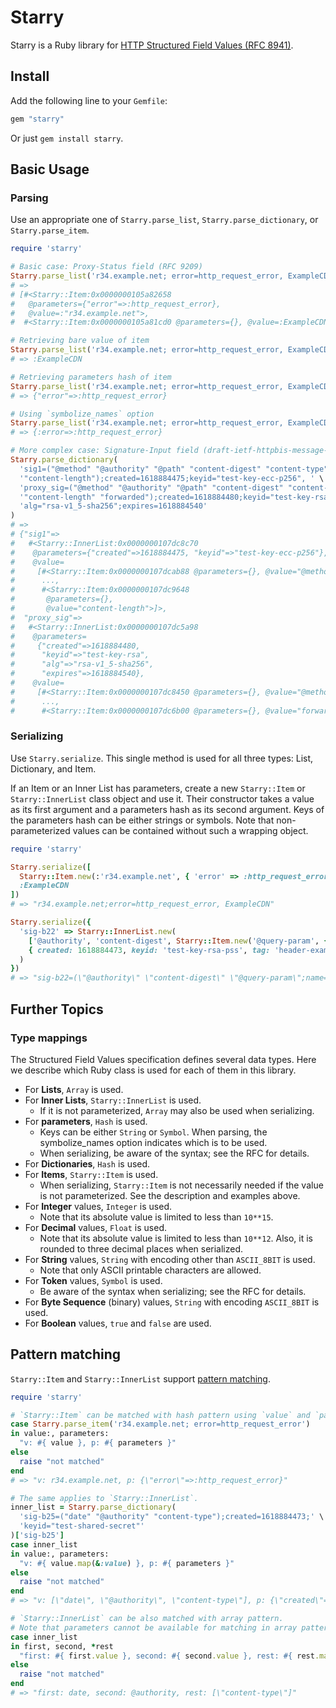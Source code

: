 # Starry

Starry is a Ruby library for [HTTP Structured Field Values (RFC 8941)](https://www.rfc-editor.org/rfc/rfc8941.html).

## Install

Add the following line to your `Gemfile`:

```ruby
gem "starry"
```

Or just `gem install starry`.

## Basic Usage

### Parsing

Use an appropriate one of `Starry.parse_list`, `Starry.parse_dictionary`, or `Starry.parse_item`.

```ruby
require 'starry'

# Basic case: Proxy-Status field (RFC 9209)
Starry.parse_list('r34.example.net; error=http_request_error, ExampleCDN')
# =>
# [#<Starry::Item:0x0000000105a82658
#   @parameters={"error"=>:http_request_error},
#   @value=:"r34.example.net">,
#  #<Starry::Item:0x0000000105a81cd0 @parameters={}, @value=:ExampleCDN>]

# Retrieving bare value of item
Starry.parse_list('r34.example.net; error=http_request_error, ExampleCDN')[1].value
# => :ExampleCDN

# Retrieving parameters hash of item
Starry.parse_list('r34.example.net; error=http_request_error, ExampleCDN')[0].parameters
# => {"error"=>:http_request_error}

# Using `symbolize_names` option
Starry.parse_list('r34.example.net; error=http_request_error, ExampleCDN', symbolize_names: true)[0].parameters
# => {:error=>:http_request_error}

# More complex case: Signature-Input field (draft-ietf-httpbis-message-signatures)
Starry.parse_dictionary(
  'sig1=("@method" "@authority" "@path" "content-digest" "content-type" ' \
  '"content-length");created=1618884475;keyid="test-key-ecc-p256", ' \
  'proxy_sig=("@method" "@authority" "@path" "content-digest" "content-type" ' \
  '"content-length" "forwarded");created=1618884480;keyid="test-key-rsa";' \
  'alg="rsa-v1_5-sha256";expires=1618884540'
)
# =>
# {"sig1"=>
#   #<Starry::InnerList:0x0000000107dc8c70
#    @parameters={"created"=>1618884475, "keyid"=>"test-key-ecc-p256"},
#    @value=
#     [#<Starry::Item:0x0000000107dcab88 @parameters={}, @value="@method">,
#      ...,
#      #<Starry::Item:0x0000000107dc9648
#       @parameters={},
#       @value="content-length">]>,
#  "proxy_sig"=>
#   #<Starry::InnerList:0x0000000107dc5a98
#    @parameters=
#     {"created"=>1618884480,
#      "keyid"=>"test-key-rsa",
#      "alg"=>"rsa-v1_5-sha256",
#      "expires"=>1618884540},
#    @value=
#     [#<Starry::Item:0x0000000107dc8450 @parameters={}, @value="@method">,
#      ...,
#      #<Starry::Item:0x0000000107dc6b00 @parameters={}, @value="forwarded">]>}
```

### Serializing

Use `Starry.serialize`. This single method is used for all three types: List, Dictionary, and Item.

If an Item or an Inner List has parameters, create a new `Starry::Item` or `Starry::InnerList` class object and use it. Their constructor takes a value as its first argument and a parameters hash as its second argument. Keys of the parameters hash can be either strings or symbols. Note that non-parameterized values can be contained without such a wrapping object.

```ruby
require 'starry'

Starry.serialize([
  Starry::Item.new(:'r34.example.net', { 'error' => :http_request_error }),
  :ExampleCDN
])
# => "r34.example.net;error=http_request_error, ExampleCDN"

Starry.serialize({
  'sig-b22' => Starry::InnerList.new(
    ['@authority', 'content-digest', Starry::Item.new('@query-param', { name: 'Pet' })],
    { created: 1618884473, keyid: 'test-key-rsa-pss', tag: 'header-example' }
  )
})
# => "sig-b22=(\"@authority\" \"content-digest\" \"@query-param\";name=\"Pet\");created=1618884473;keyid=\"test-key-rsa-pss\";tag=\"header-example\""
```

## Further Topics

### Type mappings

The Structured Field Values specification defines several data types. Here we describe which Ruby class is used for each of them in this library.

- For **Lists**, `Array` is used.
- For **Inner Lists**, `Starry::InnerList` is used.
    - If it is not parameterized, `Array` may also be used when serializing.
- For **parameters**, `Hash` is used.
    - Keys can be either `String` or `Symbol`. When parsing, the symbolize_names option indicates which is to be used.
    - When serializing, be aware of the syntax; see the RFC for details.
- For **Dictionaries**, `Hash` is used.
- For **Items**, `Starry::Item` is used.
    - When serializing, `Starry::Item` is not necessarily needed if the value is not parameterized. See the description and examples above.
- For **Integer** values, `Integer` is used.
    - Note that its absolute value is limited to less than `10**15`.
- For **Decimal** values, `Float` is used.
    - Note that its absolute value is limited to less than `10**12`. Also, it is rounded to three decimal places when serialized.
- For **String** values, `String` with encoding other than `ASCII_8BIT` is used.
    - Note that only ASCII printable characters are allowed.
- For **Token** values, `Symbol` is used.
    - Be aware of the syntax when serializing; see the RFC for details.
- For **Byte Sequence** (binary) values, `String` with encoding `ASCII_8BIT` is used.
- For **Boolean** values, `true` and `false` are used.

## Pattern matching

`Starry::Item` and `Starry::InnerList` support [pattern matching](https://docs.ruby-lang.org/en/master/syntax/pattern_matching_rdoc.html).

```ruby
require 'starry'

# `Starry::Item` can be matched with hash pattern using `value` and `parameters` keys.
case Starry.parse_item('r34.example.net; error=http_request_error')
in value:, parameters:
  "v: #{ value }, p: #{ parameters }"
else
  raise "not matched"
end
# => "v: r34.example.net, p: {\"error\"=>:http_request_error}"

# The same applies to `Starry::InnerList`.
inner_list = Starry.parse_dictionary(
  'sig-b25=("date" "@authority" "content-type");created=1618884473;' \
  'keyid="test-shared-secret"'
)['sig-b25']
case inner_list
in value:, parameters:
  "v: #{ value.map(&:value) }, p: #{ parameters }"
else
  raise "not matched"
end
# => "v: [\"date\", \"@authority\", \"content-type\"], p: {\"created\"=>1618884473, \"keyid\"=>\"test-shared-secret\"}"

# `Starry::InnerList` can be also matched with array pattern.
# Note that parameters cannot be available for matching in array pattern.
case inner_list
in first, second, *rest
  "first: #{ first.value }, second: #{ second.value }, rest: #{ rest.map(&:value) }"
else
  raise "not matched"
end
# => "first: date, second: @authority, rest: [\"content-type\"]"
```
